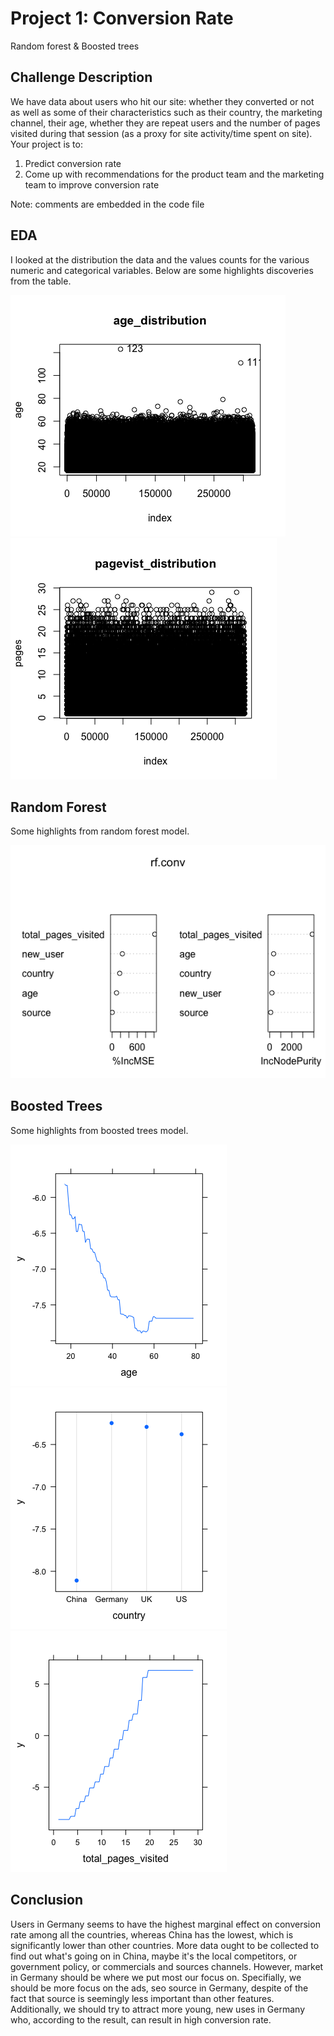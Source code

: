 # Project 1: Conversion Rate
Random forest & Boosted trees

## Challenge Description
We have data about users who hit our site: whether they converted or not as well as some of their characteristics such as their country, the marketing channel, their age, whether they are repeat users and the number of pages visited during that session (as a proxy for site activity/time spent on site).
Your project is to:
1. Predict conversion rate
2. Come up with recommendations for the product team and the marketing team to improve conversion rate

Note:
comments are embedded in the code file

## EDA
I looked at the distribution the data and the values counts for the various numeric and categorical variables. Below are some highlights discoveries from the table. 

![age_distribution](age_distribution.png) 
![pagevist_distribution](pagevist_distribution.png)

## Random Forest
Some highlights from random forest model.

![variable importance plot](variable_importance_plot_5_variables.png)

## Boosted Trees
Some highlights from boosted trees model.

![partial dependence plot for 'age'](boosted_trees-age.png)
![partial dependence plot for 'country'](boosted_trees-country.png)
![partial dependence plot for 'total_pages_visited'](boosted_trees-total_pages_visited.png)

## Conclusion
Users in Germany seems to have the highest marginal effect on conversion rate 
among all the countries, whereas China has the lowest, which is significantly
lower than other countries. More data ought to be collected to find out what's going
on in China, maybe it's the local competitors, or government policy, or commercials 
and sources channels. However, market in Germany should be where we put most our
focus on. Specifially, we should be more focus on the ads, seo source in Germany, despite
of the fact that source is seemingly less important than other features. Additionally,
we should try to attract more young, new uses in Germany who, according to the result,
can result in high conversion rate.

